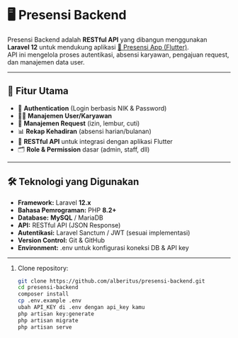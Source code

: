 # 🖥️ Presensi Backend

Presensi Backend adalah **RESTful API** yang dibangun menggunakan **Laravel 12** untuk mendukung aplikasi [📲 Presensi App (Flutter)](https://github.com/alberitus/Presensi-App).  
API ini mengelola proses autentikasi, absensi karyawan, pengajuan request, dan manajemen data user.

---

## 🚀 Fitur Utama
- 🔑 **Authentication** (Login berbasis NIK & Password)
- 👨‍💼 **Manajemen User/Karyawan**
- 📝 **Manajemen Request** (izin, lembur, cuti)
- 📊 **Rekap Kehadiran** (absensi harian/bulanan)
- 🔗 **RESTful API** untuk integrasi dengan aplikasi Flutter
- 🗂️ **Role & Permission** dasar (admin, staff, dll)

---

## 🛠️ Teknologi yang Digunakan
- **Framework:** Laravel **12.x**
- **Bahasa Pemrograman:** PHP **8.2+**
- **Database:** **MySQL** / MariaDB
- **API:** RESTful API (JSON Response)
- **Autentikasi:** Laravel Sanctum / JWT (sesuai implementasi)
- **Version Control:** Git & GitHub
- **Environment:** .env untuk konfigurasi koneksi DB & API key

---

1. Clone repository:
   ```bash
   git clone https://github.com/alberitus/presensi-backend.git
   cd presensi-backend
   composer install
   cp .env.example .env
   ubah API_KEY di .env dengan api_key kamu
   php artisan key:generate
   php artisan migrate
   php artisan serve
